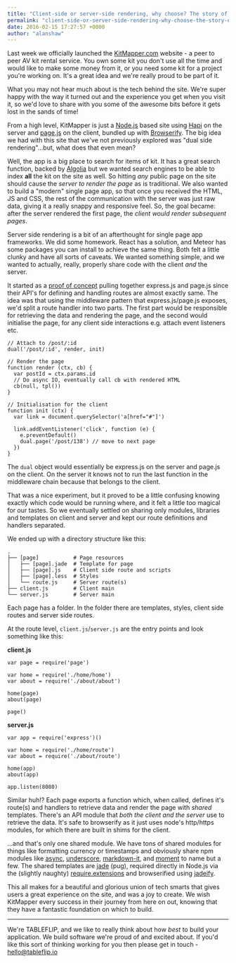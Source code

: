 ```yaml
---
title: "Client-side or server-side rendering, why choose? The story of KitMapper"
permalink: "client-side-or-server-side-rendering-why-choose-the-story-of-kitmapper"
date: 2016-02-15 17:27:57 +0000
author: "alanshaw"
---
```

Last week we officially launched the [KitMapper.com](https://kitmapper.com/) website - a peer to peer AV kit rental service. You own some kit you don't use all the time and would like to make some money from it, or you need some kit for a project you're working on. It's a great idea and we're really proud to be part of it.

What you may not hear much about is the tech behind the site. We're super happy with the way it turned out and the experience you get when you visit it, so we'd love to share with you some of the awesome bits before it gets lost in the sands of time!

From a high level, KitMapper is just a [Node.js](https://nodejs.org/en/) based site using [Hapi](http://hapijs.com/) on the server and [page.js](https://visionmedia.github.io/page.js/) on the client, bundled up with [Browserify](http://browserify.org/). The big idea we had with this site that we've not previously explored was "dual side rendering"...but, what does that even mean?

Well, the app is a big place to search for items of kit. It has a great search function, backed by [Algolia](https://www.algolia.com/) but we wanted search engines to be able to index **all** the kit on the site as well. So hitting _any_ public page on the site should cause the _server to render the page_ as is traditional. We also wanted to build a "modern" single page app, so that once you received the HTML, JS and CSS, the rest of the communication with the server was just raw data, giving it a really snappy and responsive feel. So, the goal became: after the server rendered the first page, the _client would render subsequent pages_.

Server side rendering is a bit of an afterthought for single page app frameworks. We did some homework. React has a solution, and Meteor has some packages you can install to achieve the same thing. Both felt a little clunky and have all sorts of caveats. We wanted something simple, and we wanted to actually, really, properly share code with the client _and_ the server.

It started as a [proof of concept](https://github.com/tableflip/dual-page-app) pulling together express.js and page.js since their API's for defining and handling routes are almost exactly same. The idea was that using the middleware pattern that express.js/page.js exposes, we'd split a route handler into two parts. The first part would be responsible for retrieving the data and rendering the page, and the second would initialise the page, for any client side interactions e.g. attach event listeners etc.

```language-javascript
// Attach to /post/:id
dual('/post/:id', render, init)

// Render the page
function render (ctx, cb) {
  var postId = ctx.params.id
  // Do async IO, eventually call cb with rendered HTML
  cb(null, tpl())
}

// Initialisation for the client
function init (ctx) {
  var link = document.querySelector('a[href="#"]')

  link.addEventListener('click', function (e) {
    e.preventDefault()
    dual.page('/post/138') // move to next page
  })
}
```

The `dual` object would essentially be express.js on the server and page.js on the client. On the server it knows not to run the last function in the middleware chain because that belongs to the client.

That was a nice experiment, but it proved to be a little confusing knowing exactly which code would be running where, and it felt a little too magical for our tastes. So we eventually settled on sharing only modules, libraries and templates on client and server and kept our route definitions and handlers separated.

We ended up with a directory structure like this:

```language-shell
.
├── [page]           # Page resources
│   ├── [page].jade  # Template for page
│   ├── [page].js    # Client side route and scripts
│   ├── [page].less  # Styles
│   └── route.js     # Server route(s)
├── client.js        # Client main
└── server.js        # Server main
```

Each page has a folder. In the folder there are templates, styles, client side routes and server side routes.

At the route level, `client.js`/`server.js` are the entry points and look something like this:

**client.js**

```language-javascript
var page = require('page')

var home = require('./home/home')
var about = require('./about/about')

home(page)
about(page)

page()
```

**server.js**

```language-javascript
var app = require('express')()

var home = require('./home/route')
var about = require('./about/route')

home(app)
about(app)

app.listen(8080)
```

Similar huh!? Each page exports a function which, when called, defines it's route(s) and handlers to retrieve data and render the page with _shared_ templates. There's an API module that _both the client and the server_ use to retrieve the data. It's safe to browserify as it just uses node's http/https modules, for which there are built in shims for the client.

...and that's only one shared module. We have tons of shared modules for things like formatting currency or timestamps and obviously share npm modules like [async](https://www.npmjs.com/package/async), [underscore](https://www.npmjs.com/package/underscore), [markdown-it](https://www.npmjs.com/package/markdown-it), and [moment](https://www.npmjs.com/package/moment) to name but a few. The shared templates are [jade](http://jade-lang.com/) (pug), required directly in Node.js via the (slightly naughty) [require.extensions](https://nodejs.org/api/globals.html#globals_require_extensions) and browserified using [jadeify](https://www.npmjs.com/package/jadeify).

This all makes for a beautiful and glorious union of tech smarts that gives users a great experience on the site, and was a joy to create. We wish KitMapper every success in their journey from here on out, knowing that they have a fantastic foundation on which to build.

---

We're TABLEFLIP, and we like to really think about how _best_ to build your application. We build software we're proud of and excited about. If you'd like this sort of thinking working for you then please get in touch - [hello@tableflip.io](mailto:hello@tableflip.io)
